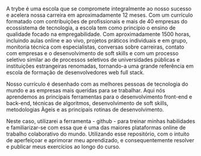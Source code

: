 A trybe é uma escola que se compromete integralmente ao nosso sucesso e acelera nossa carreira em aproximadamente 12 meses. Com um currículo formatado com contribuições de profissionais e mais de 40 empresas do ecossistema de tecnologia, a escola tem como princípio o ensino de qualidade focado na empregabilidade. Com aproximadamente 1500 horas, incluindo aulas online e ao vivo, projetos práticos individuais e em grupo, monitoria técnica com especialistas, conversas sobre carreiras, contato com empresas e o desenvolvimento de soft skills e com um processo seletivo similar ao de processos seletivos de universidades públicas e instituições estrangeiras renomadas, tornando-a uma grande referência em escola de formação de desenvolvedores web full stack.

Nosso currículo é desenhado com as melhores pessoas de tecnologia do mundo e as empresas mais queridas para se trabalhar. Aqui nós aprendemos as principais ferramentas para o desenvolvimento front-end e back-end, técnicas de algoritmos, desenvolvimento de soft skills, metodologias Àgeis e as principais rotinas de desenvolvimento.

Neste caso, utilizarei a ferramenta - github -  para treinar minhas habilidades e familiarizar-se com essa que é uma das maiores plataformas online de trabalho colaborativo do mundo. Utilizando esse repositório, com o intuito de aperfeiçoar e aprimorar meu aprendizado, e consequentemente resolver e publicar meus exercícios ao longo do curso. 

